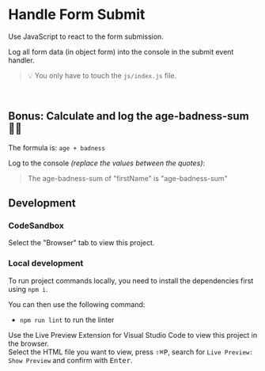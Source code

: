 # Handle Form Submit

Use JavaScript to react to the form submission.

Log all form data (in object form) into the console in the submit event handler.

> 💡 You only have to touch the `js/index.js` file.

<br>

## Bonus: Calculate and log the age-badness-sum 🤷‍♀️

The formula is: `age + badness`

Log to the console _(replace the values between the quotes)_:

> The age-badness-sum of "firstName" is "age-badness-sum"

## Development

### CodeSandbox

Select the "Browser" tab to view this project.

### Local development

To run project commands locally, you need to install the dependencies first using `npm i`.

You can then use the following command:

- `npm run lint` to run the linter

Use the Live Preview Extension for Visual Studio Code to view this project in the browser.  
Select the HTML file you want to view, press <kbd>⇧</kbd><kbd>⌘</kbd><kbd>P</kbd>, search for `Live Preview: Show Preview` and confirm with <kbd>Enter</kbd>.
